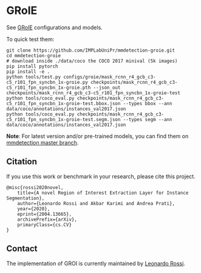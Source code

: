 # GRoIE

See [GRoIE](./configs/groie) configurations and models.

To quick test them:

```
git clone https://github.com/IMPLabUniPr/mmdetection-groie.git
cd mmdetection-groie
# download inside ./data/coco the COCO 2017 minival (5k images)
pip install pytorch
pip install -e .
python tools/test.py configs/groie/mask_rcnn_r4_gcb_c3-c5_r101_fpn_syncbn_1x-groie.py checkpoints/mask_rcnn_r4_gcb_c3-c5_r101_fpn_syncbn_1x-groie.pth --json_out checkpoints/mask_rcnn_r4_gcb_c3-c5_r101_fpn_syncbn_1x-groie-test
python tools/coco_eval.py checkpoints/mask_rcnn_r4_gcb_c3-c5_r101_fpn_syncbn_1x-groie-test.bbox.json --types bbox --ann data/coco/annotations/instances_val2017.json
python tools/coco_eval.py checkpoints/mask_rcnn_r4_gcb_c3-c5_r101_fpn_syncbn_1x-groie-test.segm.json --types segm --ann data/coco/annotations/instances_val2017.json
```

**Note**: For latest version and/or pre-trained models, you can find them on
[mmdetection master branch](https://github.com/open-mmlab/mmdetection/tree/master/configs/groie).


## Citation

If you use this work or benchmark in your research, please cite this project.

```
@misc{rossi2020novel,
    title={A novel Region of Interest Extraction Layer for Instance Segmentation},
    author={Leonardo Rossi and Akbar Karimi and Andrea Prati},
    year={2020},
    eprint={2004.13665},
    archivePrefix={arXiv},
    primaryClass={cs.CV}
}
```

## Contact

The implementation of GROI is currently maintained by
[Leonardo Rossi](https://github.com/hachreak/).
